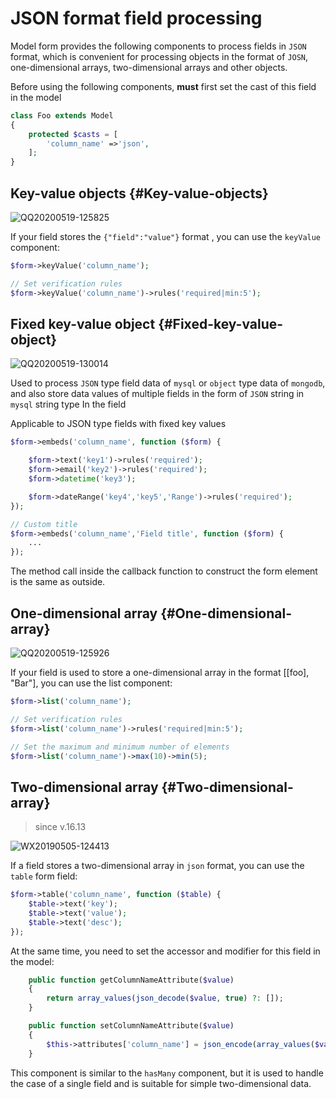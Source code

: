 # JSON format field processing

Model form provides the following components to process fields in `JSON` format, which is convenient for processing objects in the format of `JOSN`, one-dimensional arrays, two-dimensional arrays and other objects.

Before using the following components, **must** first set the cast of this field in the model

```php
class Foo extends Model
{
    protected $casts = [
        'column_name' =>'json',
    ];
}
```

## Key-value objects {#Key-value-objects}

![QQ20200519-125825](https://user-images.githubusercontent.com/1479100/82286657-c70d3400-99d0-11ea-9ff0-c29ba06bcded.png)

If your field stores the `{"field":"value"}` format , you can use the `keyValue` component:

```php
$form->keyValue('column_name');

// Set verification rules
$form->keyValue('column_name')->rules('required|min:5');
```

## Fixed key-value object {#Fixed-key-value-object}

![QQ20200519-130014](https://user-images.githubusercontent.com/1479100/82286671-cf656f00-99d0-11ea-8b48-6c49fe74731e.png)

Used to process `JSON` type field data of `mysql` or `object` type data of `mongodb`, and also store data values of multiple fields in the form of `JSON` string in `mysql` string type In the field

Applicable to JSON type fields with fixed key values

```php
$form->embeds('column_name', function ($form) {

    $form->text('key1')->rules('required');
    $form->email('key2')->rules('required');
    $form->datetime('key3');

    $form->dateRange('key4','key5','Range')->rules('required');
});

// Custom title
$form->embeds('column_name','Field title', function ($form) {
    ...
});
```

The method call inside the callback function to construct the form element is the same as outside.

## One-dimensional array {#One-dimensional-array}

![QQ20200519-125926](https://user-images.githubusercontent.com/1479100/82286670-ce344200-99d0-11ea-8003-6481fa92410e.png)

If your field is used to store a one-dimensional array in the format [[foo], "Bar"], you can use the list component:

```php
$form->list('column_name');

// Set verification rules
$form->list('column_name')->rules('required|min:5');

// Set the maximum and minimum number of elements
$form->list('column_name')->max(10)->min(5);
```

## Two-dimensional array {#Two-dimensional-array}

> since v.16.13

![WX20190505-124413](https://user-images.githubusercontent.com/1479100/57188574-8a8ca880-6f33-11e9-8e64-6dc44976cf68.png)

If a field stores a two-dimensional array in `json` format, you can use the `table` form field:

```php
$form->table('column_name', function ($table) {
    $table->text('key');
    $table->text('value');
    $table->text('desc');
});
```

At the same time, you need to set the accessor and modifier for this field in the model:

```php
    public function getColumnNameAttribute($value)
    {
        return array_values(json_decode($value, true) ?: []);
    }

    public function setColumnNameAttribute($value)
    {
        $this->attributes['column_name'] = json_encode(array_values($value));
    }
```

This component is similar to the `hasMany` component, but it is used to handle the case of a single field and is suitable for simple two-dimensional data.